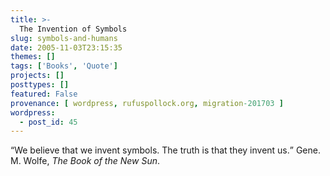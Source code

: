 ```yaml
---
title: >-
  The Invention of Symbols
slug: symbols-and-humans
date: 2005-11-03T23:15:35
themes: []
tags: ['Books', 'Quote']
projects: []
posttypes: []
featured: False
provenance: [ wordpress, rufuspollock.org, migration-201703 ]
wordpress:
  - post_id: 45
---
```


<q>We believe that we invent symbols. The truth is that they invent us.</q> Gene. M. Wolfe, <em>The Book of the New Sun</em>.

